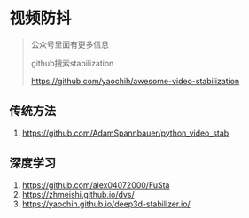 # 视频防抖
>公众号里面有更多信息
> 
>github搜索stabilization
> 
> https://github.com/yaochih/awesome-video-stabilization

## 传统方法
1. https://github.com/AdamSpannbauer/python_video_stab


## 深度学习
1. https://github.com/alex04072000/FuSta
2. https://zhmeishi.github.io/dvs/
3. https://yaochih.github.io/deep3d-stabilizer.io/